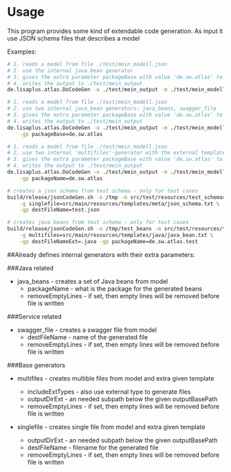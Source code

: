 # Usage
This program provides some kind of extendable code generation. As input it use
JSON schema files that describes a model

Examples:
```bash
# 1. reads a model from file ./test/mein_modell.json
# 2. use the internal java_bean generator
# 3. gives the extra parameter packageBase with value 'de.sw.atlas' to the generator
# 4. writes the output to ./test/mein_output
de.lisaplus.atlas.DoCodeGen -o ./test/mein_output -m ./test/mein_modell.json -g java_beans -gp packageBase=de.sw.atlas 

# 1. reads a model from file ./test/mein_modell.json
# 2. use two internal java_bean generators: java_beans, swagger_file
# 3. gives the extra parameter packageBase with value 'de.sw.atlas' to the generator
# 4. writes the output to ./test/mein_output
de.lisaplus.atlas.DoCodeGen -o ./test/mein_output -m ./test/mein_modell.json -g java_beans -g swagger_file \
    -gp packageBase=de.sw.atlas

# 1. reads a model from file ./test/mein_modell.json
# 2. use two internal 'multifiles'-generator with the external template ./test/myTemplate.txt
# 3. gives the extra parameter packageBase with value 'de.sw.atlas' to the generator
# 4. writes the output to ./test/mein_output
de.lisaplus.atlas.DoCodeGen -o ./test/mein_output -m ./test/mein_modell.json -g multifiles=./test/myTemplate.txt  \
    -gp packageName=de.sw.atlas
```
```bash
# creates a json schema from test schema - only for test cases
build/release/jsonCodeGen.sh -o /tmp -m src/test/resources/test_schemas/multiType.json \
    -g singlefile=src/main/resources/templates/meta/json_schema.txt \
    -gp destFileName=test.json

# creates java beans from test schema - only for test cases
build/release/jsonCodeGen.sh -o /tmp/test_beans -m src/test/resources/test_schemas/multiType.json \
    -g multifiles=src/main/resources/templates/java/java_bean.txt \
    -gp destFileNameExt=.java -gp packageName=de.sw.atlas.test
```

##Already defines internal generators with their extra parameters:

###Java related
* java_beans - creates a set of Java beans from model
  - packageName - what is the package for the generated beans
  - removeEmptyLines - if set, then empty lines will be removed before file is written 
  
###Service related 
* swagger_file - creates a swagger file from model
  - destFileName - name of the generated file
  - removeEmptyLines - if set, then empty lines will be removed before file is written 
  
###Base generators
* multifiles - creates multible files from model and extra given template
  - includeExtTypes - also use external type to generate files
  - outputDirExt - an needed subpath below the given outputBasePath
  - removeEmptyLines - if set, then empty lines will be removed before file is written 

* singlefile - creates single file from model and extra given template
  - outputDirExt - an needed subpath below the given outputBasePath
  - destFileName - filename for the generated file
  - removeEmptyLines - if set, then empty lines will be removed before file is written 
